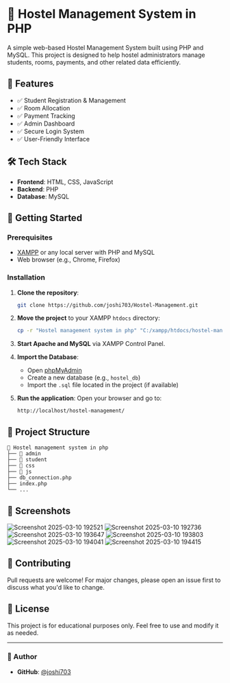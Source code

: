 # 🏨 Hostel Management System in PHP

A simple web-based Hostel Management System built using PHP and MySQL. This project is designed to help hostel administrators manage students, rooms, payments, and other related data efficiently.

## 📌 Features

- ✅ Student Registration & Management
- ✅ Room Allocation
- ✅ Payment Tracking
- ✅ Admin Dashboard
- ✅ Secure Login System
- ✅ User-Friendly Interface

## 🛠️ Tech Stack

- **Frontend**: HTML, CSS, JavaScript
- **Backend**: PHP
- **Database**: MySQL

## 🚀 Getting Started

### Prerequisites

- [XAMPP](https://www.apachefriends.org/index.html) or any local server with PHP and MySQL
- Web browser (e.g., Chrome, Firefox)

### Installation

1. **Clone the repository**:
   ```bash
   git clone https://github.com/joshi703/Hostel-Management.git
   ```

2. **Move the project** to your XAMPP `htdocs` directory:
   ```bash
   cp -r "Hostel management system in php" "C:/xampp/htdocs/hostel-management"
   ```

3. **Start Apache and MySQL** via XAMPP Control Panel.

4. **Import the Database**:
   - Open [phpMyAdmin](http://localhost/phpmyadmin)
   - Create a new database (e.g., `hostel_db`)
   - Import the `.sql` file located in the project (if available)

5. **Run the application**:
   Open your browser and go to:
   ```
   http://localhost/hostel-management/
   ```

## 📂 Project Structure

```
📁 Hostel management system in php
├── 📁 admin
├── 📁 student
├── 📁 css
├── 📁 js
├── db_connection.php
├── index.php
└── ...
```

## 📸 Screenshots
![Screenshot 2025-03-10 192521](https://github.com/user-attachments/assets/5836ddf2-ec37-49b2-8097-c281640c8e17)
![Screenshot 2025-03-10 192736](https://github.com/user-attachments/assets/1fb6d696-1023-4b63-9cb5-736b47e54ca4)
![Screenshot 2025-03-10 193647](https://github.com/user-attachments/assets/e0912059-c6af-4610-a311-2105f8e43531)
![Screenshot 2025-03-10 193803](https://github.com/user-attachments/assets/70eccd37-fe5f-45a8-ae8d-ff455654a870)
![Screenshot 2025-03-10 194041](https://github.com/user-attachments/assets/00f37b3f-2687-4edf-9233-49f3f91eb47e)
![Screenshot 2025-03-10 194415](https://github.com/user-attachments/assets/a2e56383-5c54-4c54-b9e0-e5b9dfa50bd4)


## 🤝 Contributing

Pull requests are welcome! For major changes, please open an issue first to discuss what you'd like to change.

## 📄 License

This project is for educational purposes only. Feel free to use and modify it as needed.

---

### 👤 Author

- **GitHub**: [@joshi703](https://github.com/joshi703)

